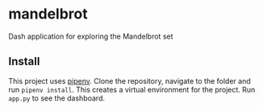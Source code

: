 # mandelbrot
Dash application for exploring the Mandelbrot set

## Install
This project uses [pipenv](https://pipenv-fork.readthedocs.io/en/latest/).
Clone the repository, navigate to the folder and run `pipenv install`.
 This creates a virtual environment for the project. Run `app.py` to see the
 dashboard.
